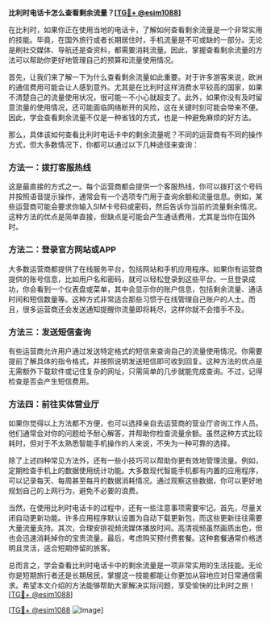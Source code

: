 **比利时电话卡怎么查看剩余流量？[[TG💪+ @esim1088](https://t.me/s/esim1088)]**

在比利时，如果你正在使用当地的电话卡，了解如何查看剩余流量是一个非常实用的技能。毕竟，在国外旅行或者长期居住时，手机流量是不可或缺的一部分。无论是刷社交媒体、导航还是查资料，都需要消耗流量。因此，掌握查看剩余流量的方法可以帮助你更好地管理自己的预算和流量使用情况。

首先，让我们来了解一下为什么查看剩余流量如此重要。对于许多游客来说，欧洲的通信费用可能会让人感到意外。尤其是在比利时这样消费水平较高的国家，如果不清楚自己的流量使用状况，很可能一不小心就超支了。此外，如果你没有及时留意流量的使用情况，还可能面临网络断开的风险，这在关键时刻可能会带来不便。因此，学会查看剩余流量不仅是一种省钱的方式，也是一种避免麻烦的好方法。

那么，具体该如何查看比利时电话卡中的剩余流量呢？不同的运营商有不同的操作方式，但大多数情况下，你都可以通过以下几种途径来查询：

### 方法一：拨打客服热线

这是最直接的方式之一。每个运营商都会提供一个客服热线，你可以拨打这个号码并按照语音提示操作，通常会有一个选项专门用于查询余额和流量信息。例如，某些运营商可能会要求你输入SIM卡号码或密码，然后告诉你当前的流量剩余情况。这种方法的优点是简单直接，但缺点是可能会产生通话费用，尤其是当你在国外时。

### 方法二：登录官方网站或APP

大多数运营商都提供了在线服务平台，包括网站和手机应用程序。如果你有运营商提供的账号信息，比如用户名和密码，就可以轻松登录到这些平台。一旦登录成功，你会看到一个仪表盘或菜单，其中会显示你的账户信息，包括剩余流量、通话时间和短信数量等。这种方式非常适合那些习惯于在线管理自己账户的人士。而且，很多运营商还会发送通知提醒你流量即将耗尽，这样你就不会措手不及。

### 方法三：发送短信查询

有些运营商允许用户通过发送特定格式的短信来查询自己的流量使用情况。你需要提前了解具体的指令格式，并按照说明发送短信即可收到回复。这种方法的优点是无需额外下载软件或记住复杂的网址，只需简单的几步就能完成查询。不过，记得检查是否会产生短信费用。

### 方法四：前往实体营业厅

如果你觉得以上方法都不方便，也可以选择亲自去运营商的营业厅咨询工作人员。他们通常会对你的问题给予耐心解答，并帮助你检查流量余额。虽然这种方式比较耗时，但对于不太熟悉智能手机操作的人来说，不失为一种可靠的选择。

除了上述四种常见方法外，还有一些小技巧可以帮助你更有效地管理流量。例如，定期检查手机上的数据使用统计功能。大多数现代智能手机都有内置的应用程序，可以记录每天、每周甚至每月的数据消耗情况。通过观察这些数据，你可以更好地规划自己的上网行为，避免不必要的浪费。

当然，在使用比利时电话卡的过程中，还有一些注意事项需要牢记。首先，尽量关闭自动更新功能。许多应用程序默认设置为自动下载更新包，而这些更新往往需要大量流量支持。其次，合理安排视频流媒体播放时间。高清视频虽然画质出色，但也会迅速消耗掉你的宝贵流量。最后，考虑购买预付费套餐。这种套餐通常价格透明且灵活，适合短期停留的旅客。

总而言之，学会查看比利时电话卡中的剩余流量是一项非常实用的生活技能。无论你是短期旅行者还是长期居民，掌握这一技能都能让你更加从容地应对日常通信需求。希望本文介绍的方法能够帮助大家解决实际问题，享受愉快的比利时之旅！[[TG💪+ @esim1088](https://t.me/s/esim1088)]

[[TG💪+ @esim1088](https://t.me/s/esim1088) ![Image](https://i.postimg.cc/4NQfJmqS/Snipaste-2025-05-13-00-14-12.png)]